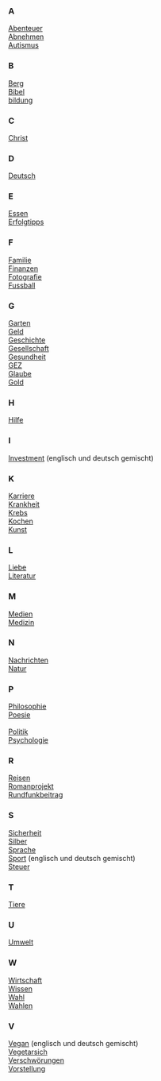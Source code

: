 

### A

[Abenteuer](https://steemit.com/trending/abenteuer)<br>
[Abnehmen](https://steemit.com/trending/abnehmen)<br>
[Autismus](https://steemit.com/trending/autismus)<br>

### B

[Berg](https://steemit.com/trending/berg)<br>
[Bibel](https://steemit.com/trending/bibel)<br>
[bildung](https://steemit.com/trending/bildung)<br>

### C

[Christ](https://steemit.com/trending/christ)<br>


### D
[Deutsch](https://steemit.com/trending/deutsch)<br>


### E

[Essen](https://steemit.com/trending/essen)<br>
[Erfolgtipps](https://steemit.com/trending/erfolgtipps)<br>

### F

[Familie](https://steemit.com/trending/familie)<br>
[Finanzen](https://steemit.com/trending/finanzen)<br>
[Fotografie](https://steemit.com/trending/fotographie)<br>
[Fussball](https://steemit.com/trending/fussball)<br>

### G

[Garten](https://steemit.com/trending/garten)<br>
[Geld](https://steemit.com/trending/geld)<br>
[Geschichte](https://steemit.com/trending/geschichte)<br>
[Gesellschaft](https://steemit.com/trending/gesellschaft)<br>
[Gesundheit](https://steemit.com/trending/gesundheit)<br>
[GEZ](https://steemit.com/trending/gez)<br>
[Glaube](https://steemit.com/trending/glaube)<br>
[Gold](https://steemit.com/trending/gold)<br>

### H

[Hilfe](https://steemit.com/trending/hilfe)<br>

### I

[Investment](https://steemit.com/trending/investment) (englisch und deutsch gemischt)<br>

### K

[Karriere](https://steemit.com/trending/karriere)<br>
[Krankheit](https://steemit.com/trending/krankheit)<br>
[Krebs](https://steemit.com/trending/krebs)<br>
[Kochen](https://steemit.com/trending/kochen)<br>
[Kunst](https://steemit.com/trending/kunst)<br>

### L

[Liebe](https://steemit.com/trending/liebe)<br>
[Literatur](https://steemit.com/trending/literatur)<br>

### M

[Medien](https://steemit.com/trending/medien)<br>
[Medizin](https://steemit.com/trending/medizin)<br>

### N

[Nachrichten](https://steemit.com/trending/nachrichten)<br>
[Natur](https://steemit.com/trending/natur)<br> 

### P

[Philosophie](https://steemit.com/trending/philosophie)<br>
[Poesie](https://steemit.com/trending/poesie)<br>  
[Politik](https://steemit.com/trending/politik)<br>
[Psychologie](https://steemit.com/trending/psychologie)<br>

### R

[Reisen](https://steemit.com/trending/reisen)<br>
[Romanprojekt](https://steemit.com/trending/romanprojekt)<br>
[Rundfunkbeitrag](https://steemit.com/trending/rundfunkbeitrag)<br>

### S

[Sicherheit](https://steemit.com/trending/sicherheit)<br>
[Silber](https://steemit.com/trending/silber)<br>
[Sprache](https://steemit.com/trending/sprache)<br>
[Sport](https://steemit.com/trending/sport) (englisch und deutsch gemischt)<br>
[Steuer](https://steemit.com/trending/steuer)<br>

### T

[Tiere](https://steemit.com/trending/tiere)<br>

### U

[Umwelt](https://steemit.com/trending/umwelt)<br>

### W

[Wirtschaft](https://steemit.com/trending/wirtschaft)<br>
[Wissen](https://steemit.com/trending/wissen)<br>
[Wahl](https://steemit.com/trending/wahl)<br>
[Wahlen](https://steemit.com/trending/wahlen)<br>

### V

[Vegan](https://steemit.com/trending/vegan) (englisch und deutsch gemischt)<br>
[Vegetarsich](https://steemit.com/trending/vegetarisch)<br>
[Verschwörungen](https://steemit.com/trending/verschwörungen)<br>
[Vorstellung](https://steemit.com/trending/vorstellung)<br>
